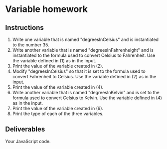 # Variable homework

## Instructions

1. Write one variable that is named "degreesInCelsius" and is instantiated to the number 35.
2. Write another variable that is named "degreesInFahrenheight" and is instantiated to the formula used to convert Celsius to Fahrenheit. Use the variable defined in (1) as in the input.
3. Print the value of the variable created in (2). 
4. Modify "degreesInCelsius" so that it is set to the formula used to convert Fahrenheit to Celsius. Use the variable defined in (2) as in the input.
5. Print the value of the variable created in (4).  
6. Write another variable that is named "degreesInKelvin" and is set to the formula used to convert Celsius to Kelvin. Use the variable defined in (4) as in the input.
7. Print the value of the variable created in (6).  
7. Print the type of each of the three variables.

## Deliverables

Your JavaScript code.
